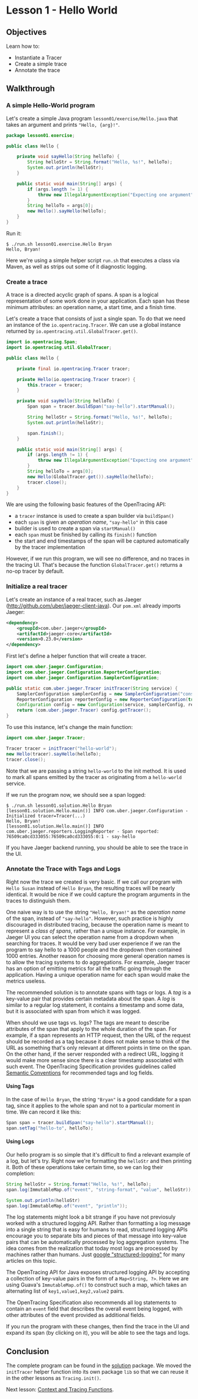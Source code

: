 # Lesson 1 - Hello World

## Objectives

Learn how to:

* Instantiate a Tracer
* Create a simple trace
* Annotate the trace

## Walkthrough

### A simple Hello-World program

Let's create a simple Java program `lesson01/exercise/Hello.java` that takes an argument and prints `"Hello, {arg}!"`.

```java
package lesson01.exercise;

public class Hello {

    private void sayHello(String helloTo) {
        String helloStr = String.format("Hello, %s!", helloTo);
        System.out.println(helloStr);
    }

    public static void main(String[] args) {
        if (args.length != 1) {
            throw new IllegalArgumentException("Expecting one argument");
        }
        String helloTo = args[0];
        new Hello().sayHello(helloTo);
    }
}
```

Run it:
```
$ ./run.sh lesson01.exercise.Hello Bryan
Hello, Bryan!
```

Here we're using a simple helper script `run.sh` that executes a class via Maven,
as well as strips out some of it diagnostic logging.

### Create a trace

A trace is a directed acyclic graph of spans. A span is a logical representation of some work done in your application.
Each span has these minimum attributes: an operation name, a start time, and a finish time.

Let's create a trace that consists of just a single span. To do that we need an instance of the `io.opentracing.Tracer`.
We can use a global instance returned by `io.opentracing.util.GlobalTracer.get()`.

```java
import io.opentracing.Span;
import io.opentracing.util.GlobalTracer;

public class Hello {

    private final io.opentracing.Tracer tracer;

    private Hello(io.opentracing.Tracer tracer) {
        this.tracer = tracer;
    }

    private void sayHello(String helloTo) {
        Span span = tracer.buildSpan("say-hello").startManual();

        String helloStr = String.format("Hello, %s!", helloTo);
        System.out.println(helloStr);

        span.finish();
    }

    public static void main(String[] args) {
        if (args.length != 1) {
            throw new IllegalArgumentException("Expecting one argument");
        }
        String helloTo = args[0];
        new Hello(GlobalTracer.get()).sayHello(helloTo);
        tracer.close();
    }
}
```

We are using the following basic features of the OpenTracing API:
  * a `tracer` instance is used to create a span builder via `buildSpan()`
  * each `span` is given an _operation name_, `"say-hello"` in this case
  * builder is used to create a span via `startManual()`
  * each `span` must be finished by calling its `finish()` function
  * the start and end timestamps of the span will be captured automatically by the tracer implementation

However, if we run this program, we will see no difference, and no traces in the tracing UI.
That's because the function `GlobalTracer.get()` returns a no-op tracer by default.

### Initialize a real tracer

Let's create an instance of a real tracer, such as Jaeger (http://github.com/uber/jaeger-client-java).
Our `pom.xml` already imports Jaeger:

```xml
<dependency>
    <groupId>com.uber.jaeger</groupId>
    <artifactId>jaeger-core</artifactId>
    <version>0.23.0</version>
</dependency>
```

First let's define a helper function that will create a tracer.

```java
import com.uber.jaeger.Configuration;
import com.uber.jaeger.Configuration.ReporterConfiguration;
import com.uber.jaeger.Configuration.SamplerConfiguration;

public static com.uber.jaeger.Tracer initTracer(String service) {
    SamplerConfiguration samplerConfig = new SamplerConfiguration("const", 1);
    ReporterConfiguration reporterConfig = new ReporterConfiguration(true, null, null, null, null);
    Configuration config = new Configuration(service, samplerConfig, reporterConfig);
    return (com.uber.jaeger.Tracer) config.getTracer();
}
```

To use this instance, let's change the main function:

```java
import com.uber.jaeger.Tracer;

Tracer tracer = initTracer("hello-world");
new Hello(tracer).sayHello(helloTo);
tracer.close();
```

Note that we are passing a string `hello-world` to the init method. It is used to mark all spans emitted by
the tracer as originating from a `hello-world` service.

If we run the program now, we should see a span logged:

```
$ ./run.sh lesson01.solution.Hello Bryan
[lesson01.solution.Hello.main()] INFO com.uber.jaeger.Configuration - Initialized tracer=Tracer(...)
Hello, Bryan!
[lesson01.solution.Hello.main()] INFO com.uber.jaeger.reporters.LoggingReporter - Span reported: 76509ca0cd333055:76509ca0cd333055:0:1 - say-hello
```

If you have Jaeger backend running, you should be able to see the trace in the UI.

### Annotate the Trace with Tags and Logs

Right now the trace we created is very basic. If we call our program with `Hello Susan`
instead of `Hello Bryan`, the resulting traces will be nearly identical. It would be nice if we could
capture the program arguments in the traces to distinguish them.

One naive way is to use the string `"Hello, Bryan!"` as the _operation name_ of the span, instead of `"say-hello"`.
However, such practice is highly discouraged in distributed tracing, because the operation name is meant to
represent a _class of spans_, rather than a unique instance. For example, in Jaeger UI you can select the
operation name from a dropdown when searching for traces. It would be very bad user experience if we ran the
program to say hello to a 1000 people and the dropdown then contained 1000 entries. Another reason for choosing
more general operation names is to allow the tracing systems to do aggregations. For example, Jaeger tracer
has an option of emitting metrics for all the traffic going through the application. Having a unique
operation name for each span would make the metrics useless.

The recommended solution is to annotate spans with tags or logs. A _tag_ is a key-value pair that provides
certain metadata about the span. A _log_ is similar to a regular log statement, it contains
a timestamp and some data, but it is associated with span from which it was logged.

When should we use tags vs. logs?  The tags are meant to describe attributes of the span that apply
to the whole duration of the span. For example, if a span represents an HTTP request, then the URL of the
request should be recorded as a tag because it does not make sense to think of the URL as something
that's only relevant at different points in time on the span. On the other hand, if the server responded
with a redirect URL, logging it would make more sense since there is a clear timestamp associated with such
event. The OpenTracing Specification provides guidelines called [Semantic Conventions][semantic-conventions]
for recommended tags and log fields.

#### Using Tags

In the case of `Hello Bryan`, the string `"Bryan"` is a good candidate for a span tag, since it applies
to the whole span and not to a particular moment in time. We can record it like this:

```java
Span span = tracer.buildSpan("say-hello").startManual();
span.setTag("hello-to", helloTo);
```

#### Using Logs

Our hello program is so simple that it's difficult to find a relevant example of a log, but let's try.
Right now we're formatting the `helloStr` and then printing it. Both of these operations take certain
time, so we can log their completion:

```java
String helloStr = String.format("Hello, %s!", helloTo);
span.log(ImmutableMap.of("event", "string-format", "value", helloStr));

System.out.println(helloStr)
span.log(ImmutableMap.of("event", "println"));
```

The log statements might look a bit strange if you have not previosuly worked with a structured logging API.
Rather than formatting a log message into a single string that is easy for humans to read, structured
logging APIs encourage you to separate bits and pieces of that message into key-value pairs that can be
automatically processed by log aggregation systems. The idea comes from the realization that today most
logs are processed by machines rather than humans. Just [google "structured-logging"][google-logging]
for many articles on this topic.

The OpenTracing API for Java exposes structured logging API by accepting a collection of key-value pairs
in the form of a `Map<String, ?>`. Here we are using Guava's `ImmutableMap.of()` to construct such a map,
which takes an alternating list of `key1,value1,key2,value2` pairs.

The OpenTracing Specification also recommends all log statements to contain an `event` field that
describes the overall event being logged, with other attributes of the event provided as additional fields.

If you run the program with these changes, then find the trace in the UI and expand its span (by clicking on it),
you will be able to see the tags and logs.

## Conclusion

The complete program can be found in the [solution](./solution) package. We moved the `initTracer`
helper function into its own package `lib` so that we can reuse it in the other lessons as `Tracing.init()`.

Next lesson: [Context and Tracing Functions](../lesson02).

[semantic-conventions]: https://github.com/opentracing/specification/blob/master/semantic_conventions.md
[google-logging]: https://www.google.com/search?q=structured-logging